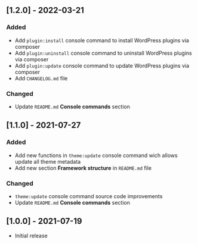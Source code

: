 ## [1.2.0] - 2022-03-21

### Added

-   Add `plugin:install` console command to install WordPress plugins via composer
-   Add `plugin:uninstall` console command to uninstall WordPress plugins via composer
-   Add `plugin:update` console command to update WordPress plugins via composer
-   Add `CHANGELOG.md` file

### Changed

-   Update `README.md` **Console commands** section

## [1.1.0] - 2021-07-27

### Added

-   Add new functions in `theme:update` console command wich allows update all theme metadata
-   Add new section **Framework structure** in `README.md` file

### Changed

-   `theme:update` console command source code improvements
-   Update `README.md` **Console commands** section

## [1.0.0] - 2021-07-19

-   Initial release
